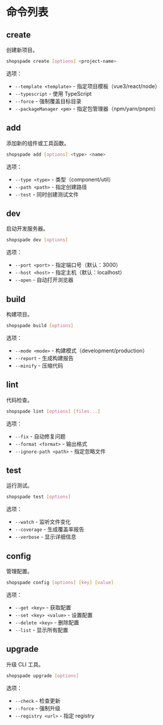 # 命令列表

## create

创建新项目。

```bash
shopspade create [options] <project-name>
```

选项：
- `--template <template>` - 指定项目模板（vue3/react/node）
- `--typescript` - 使用 TypeScript
- `--force` - 强制覆盖目标目录
- `--packageManager <pm>` - 指定包管理器（npm/yarn/pnpm）

## add

添加新的组件或工具函数。

```bash
shopspade add [options] <type> <name>
```

选项：
- `--type <type>` - 类型（component/util）
- `--path <path>` - 指定创建路径
- `--test` - 同时创建测试文件

## dev

启动开发服务器。

```bash
shopspade dev [options]
```

选项：
- `--port <port>` - 指定端口号（默认：3000）
- `--host <host>` - 指定主机（默认：localhost）
- `--open` - 自动打开浏览器

## build

构建项目。

```bash
shopspade build [options]
```

选项：
- `--mode <mode>` - 构建模式（development/production）
- `--report` - 生成构建报告
- `--minify` - 压缩代码

## lint

代码检查。

```bash
shopspade lint [options] [files...]
```

选项：
- `--fix` - 自动修复问题
- `--format <format>` - 输出格式
- `--ignore-path <path>` - 指定忽略文件

## test

运行测试。

```bash
shopspade test [options]
```

选项：
- `--watch` - 监听文件变化
- `--coverage` - 生成覆盖率报告
- `--verbose` - 显示详细信息

## config

管理配置。

```bash
shopspade config [options] [key] [value]
```

选项：
- `--get <key>` - 获取配置
- `--set <key> <value>` - 设置配置
- `--delete <key>` - 删除配置
- `--list` - 显示所有配置

## upgrade

升级 CLI 工具。

```bash
shopspade upgrade [options]
```

选项：
- `--check` - 检查更新
- `--force` - 强制升级
- `--registry <url>` - 指定 registry
